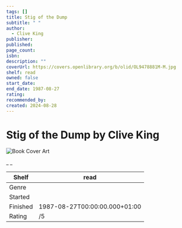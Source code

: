 ```yaml
---
tags: []
title: Stig of the Dump
subtitle: " "
author:
  - Clive King
publisher:
published:
page_count:
isbn:
description: ""
coverUrl: https://covers.openlibrary.org/b/olid/OL9478881M-M.jpg
shelf: read
owned: false
start_date:
end_date: 1987-08-27
rating:
recommended_by:
created: 2024-08-28
---
```


# Stig of the Dump by Clive King

![Book Cover Art](https://covers.openlibrary.org/b/olid/OL9478881M-M.jpg)

_ _

| Shelf | read |
| --- | --- |
| Genre |  |
| Started |  |
| Finished | 1987-08-27T00:00:00.000+01:00 |
| Rating | /5 |

